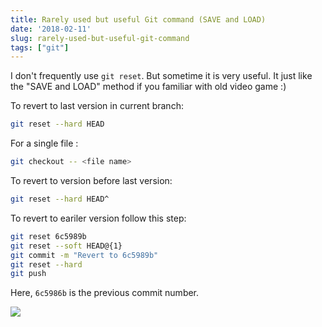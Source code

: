 ```yaml
---
title: Rarely used but useful Git command (SAVE and LOAD)
date: '2018-02-11'
slug: rarely-used-but-useful-git-command
tags: ["git"]
---
```


I don't frequently use `git reset`. But sometime it is very useful. It just like the "SAVE and LOAD" method if you familiar with old video game :)

To revert to last version in current branch: 

```bash
git reset --hard HEAD
```

For a single file :

```bash
git checkout -- <file name>
```

To revert to version before last version:

```bash
git reset --hard HEAD^
```

To revert to eariler version follow this step:

```bash
git reset 6c5989b 
git reset --soft HEAD@{1}
git commit -m "Revert to 6c5989b"
git reset --hard
git push
```
Here, `6c5986b` is the previous commit number.

![](http://files.explosm.net/comics/comicsavegamenew.png)